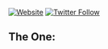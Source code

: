 [![Website](https://img.shields.io/website?label=codewithkojo.com&style=for-the-badge&url=https%3A%2F%2Fcodewithkojo.com)](https://codewithkojo.com)
[![Twitter Follow](https://img.shields.io/twitter/follow/kojoswic?color=1DA1F2&logo=twitter&style=for-the-badge)](https://twitter.com/intent/follow?original_referer=https%3A%2F%2Fgithub.com%kojoswic&screen_name=kojoswic)

## The One:



[website]: https://codewithkojo.com
[twitter]: https://twitter.com/kojoswic
[linkedin]: https://www.linkedin.com/in/agyemangduahc/


